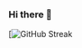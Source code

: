 ### Hi there 👋
[![GitHub Streak](https://streak-stats.demolab.com?user=fastwalkergy&theme=dark&hide_border=%E5%81%87&card_width=500&type=png)
<!--
**fastwalkergy/fastwalkergy** is a ✨ _special_ ✨ repository because its `README.md` (this file) appears on your GitHub profile.

Here are some ideas to get you started:

- 🔭 I’m currently working on ...
- 🌱 I’m currently learning ...
- 👯 I’m looking to collaborate on ...
- 🤔 I’m looking for help with ...
- 💬 Ask me about ...
- 📫 How to reach me: ...
- 😄 Pronouns: ...
- ⚡ Fun fact: ...
-->
